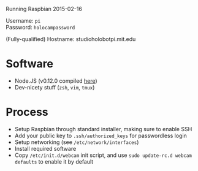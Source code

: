 Running Raspbian 2015-02-16

Username: `pi`  
Password: `holocampassword`

(Fully-qualified) Hostname: studioholobotpi.mit.edu

# Software
* Node.JS (v0.12.0 compiled [here](http://conoroneill.net/download-compiled-version-of-nodejs-0120-stable-for-raspberry-pi-here))
* Dev-nicety stuff (`zsh`, `vim`, `tmux`)

# Process
* Setup Raspbian through standard installer, making sure to enable SSH
* Add your public key to `.ssh/authorized_keys` for passwordless login
* Setup networking (see `/etc/network/interfaces`)
* Install required software
* Copy `/etc/init.d/webcam` init script, and use `sudo update-rc.d webcam defaults` to enable it by default
